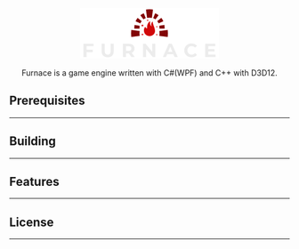 <p align="center">
  <img src="./.github/furnace_store.png" />
</p>

<p align="center">
Furnace is a game engine written with C#(WPF) and C++ with D3D12.
</p>


## Prerequisites
---
## Building
---
## Features
---
## License
---